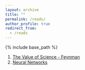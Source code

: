 ```yaml
---
layout: archive
title: ""
permalink: /reads/
author_profile: true
redirect_from:
  - /reads
---
```


{% include base_path %}

<!-- 1. [The Value of Science - Feynman](https://calteches.library.caltech.edu/1575/1/Science.pdf){target="_blank"} -->
1. <a href="https://calteches.library.caltech.edu/1575/1/Science.pdf" target="_blank">The Value of Science - Feynman</a>
2. <a href="https://www.asimovinstitute.org/neural-network-zoo/" target="_blank">Neural Networks</a>